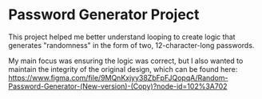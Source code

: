 # Password Generator Project

This project helped me better understand looping to create logic that generates "randomness" in the form of two, 12-character-long passwords.

My main focus was ensuring the logic was correct, but I also wanted to maintain the integrity of the original design, which can be found here: 
https://www.figma.com/file/9MQnKxjyy38ZbFpFJQopqA/Random-Password-Generator-(New-version)-(Copy)?node-id=102%3A702
